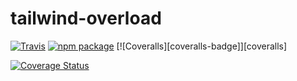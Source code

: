 # tailwind-overload

[![Travis][build-badge]][build]
[![npm package][npm-badge]][npm]
[![Coveralls][coveralls-badge]][coveralls]

[build-badge]: https://img.shields.io/travis/franklintarter/tailwindcss-overload/master.png?style=flat-square
[build]: https://travis-ci.org/franklintarter/tailwindcss-overload
[npm-badge]: https://raster.shields.io/npm/v/tailwind-overload.png?style=flat-square
[npm]: https://www.npmjs.com/package/tailwind-overload

[![Coverage Status](https://coveralls.io/repos/github/franklintarter/tailwindcss-overload/badge.svg?branch=master)](https://coveralls.io/github/franklintarter/tailwindcss-overload?branch=master)
